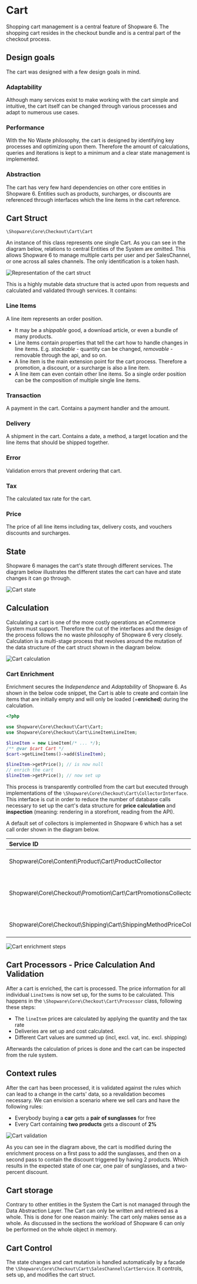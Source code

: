 # Cart

Shopping cart management is a central feature of Shopware 6. The shopping cart resides in the checkout bundle and is a central part of the checkout process.

## Design goals

The cart was designed with a few design goals in mind.

### Adaptability

Although many services exist to make working with the cart simple and intuitive, the cart itself can be changed through various processes and adapt to numerous use cases.

### Performance

With the No Waste philosophy, the cart is designed by identifying key processes and optimizing upon them. Therefore the amount of calculations, queries and iterations is kept to a minimum and a clear state management is implemented.

### Abstraction

The cart has very few hard dependencies on other core entities in Shopware 6. Entities such as products, surcharges, or discounts are referenced through interfaces which the line items in the cart reference.

## Cart Struct

`\Shopware\Core\Checkout\Cart\Cart`

An instance of this class represents one single Cart. As you can see in the diagram below, relations to central Entities of the System are omitted. This allows Shopware 6 to manage multiple carts per user and per SalesChannel, or one across all sales channels. The only identification is a token hash.

![Representation of the cart struct](../../../.gitbook/assets/cart-struct.png)

This is a highly mutable data structure that is acted upon from requests and calculated and validated through services. It contains:

### Line Items

A line item represents an order position.

* It may be a _shippable_ good, a download article, or even a bundle of many products. 
* Line items contain properties that tell the cart how to handle changes in line items. E.g. _stackable_ - quantity can be changed, _removable_ - removable through the api, and so on.
* A line item is the main extension point for the cart process. Therefore a promotion, a discount, or a surcharge is also a line item.
* A line item can even contain other line items. So a single order position can be the composition of multiple single line items.

### Transaction

A payment in the cart. Contains a payment handler and the amount.

### Delivery

A shipment in the cart. Contains a date, a method, a target location and the line items that should be shipped together.

### Error

Validation errors that prevent ordering that cart.

### Tax

The calculated tax rate for the cart.

### Price

The price of all line items including tax, delivery costs, and vouchers discounts and surcharges.

## State

Shopware 6 manages the cart's state through different services. The diagram below illustrates the different states the cart can have and state changes it can go through.

![Cart state](../../../.gitbook/assets/cart-state.png)

## Calculation

Calculating a cart is one of the more costly operations an eCommerce System must support. Therefore the cut of the interfaces and the design of the process follows the no waste philosophy of Shopware 6 very closely. Calculation is a multi-stage process that revolves around the mutation of the data structure of the cart struct shown in the diagram below.

![Cart calculation](../../../.gitbook/assets/cart-calculation-steps.png)

### Cart Enrichment

Enrichment secures the _Independence_ and _Adaptability_ of Shopware 6. As shown in the below code snippet, the Cart is able to create and contain line items that are initially empty and will only be loaded \(=**enriched**\) during the calculation.

```php
<?php 

use Shopware\Core\Checkout\Cart\Cart;
use Shopware\Core\Checkout\Cart\LineItem\LineItem;

$lineItem = new LineItem(/* ... */);
/** @var $cart Cart */
$cart->getLineItems()->add($lineItem);

$lineItem->getPrice(); // is now null
// enrich the cart
$lineItem->getPrice(); // now set up
```

This process is transparently controlled from the cart but executed through implementations of the `\Shopware\Core\Checkout\Cart\CollectorInterface`. This interface is cut in order to reduce the number of database calls necessary to set up the cart's data structure for **price calculation** and **inspection** \(meaning: rendering in a storefront, reading from the API\).

A default set of collectors is implemented in Shopware 6 which has a set call order shown in the diagram below.

| Service ID | Task |
| :--- | :--- |
| Shopware\Core\Content\Product\Cart\ProductCollector | Enrich all referenced products |
| Shopware\Core\Checkout\Promotion\Cart\CartPromotionsCollector | Enrich add, remove and validate promotions |
| Shopware\Core\Checkout\Shipping\Cart\ShippingMethodPriceCollector | Handle shipping prices |

![Cart enrichment steps](../../../.gitbook/assets/cart-enrichtment-steps.png)

## Cart Processors - Price Calculation And Validation

After a cart is enriched, the cart is processed. The price information for all individual `LineItems` is now set up, for the sums to be calculated. This happens in the `\Shopware\Core\Checkout\Cart\Processor` class, following these steps:

* The `lineItem` prices are calculated by applying the quantity and the tax rate
* Deliveries are set up and cost calculated.
* Different Cart values are summed up \(incl, excl. vat, inc. excl. shipping\)

Afterwards the calculation of prices is done and the cart can be inspected from the rule system.

## Context rules

After the cart has been processed, it is validated against the rules which can lead to a change in the carts' data, so a revalidation becomes necessary. We can envision a scenario where we sell cars and have the following rules:

* Everybody buying a **car** gets a **pair of sunglasses** for free
* Every Cart containing **two products** gets a discount of **2%**

![Cart validation](../../../.gitbook/assets/cart-validation.png)

As you can see in the diagram above, the cart is modified during the enrichment process on a first pass to add the sunglasses, and then on a second pass to contain the discount triggered by having 2 products. Which results in the expected state of one car, one pair of sunglasses, and a two-percent discount.

## Cart storage

Contrary to other entities in the System the Cart is not managed through the Data Abstraction Layer. The Cart can only be written and retrieved as a whole. This is done for one reason mainly: The cart only makes sense as a whole. As discussed in the sections the workload of Shopware 6 can only be performed on the whole object in memory.

## Cart Control

The state changes and cart mutation is handled automatically by a facade the `\Shopware\Core\Checkout\Cart\SalesChannel\CartService`. It controls, sets up, and modifies the cart struct.

